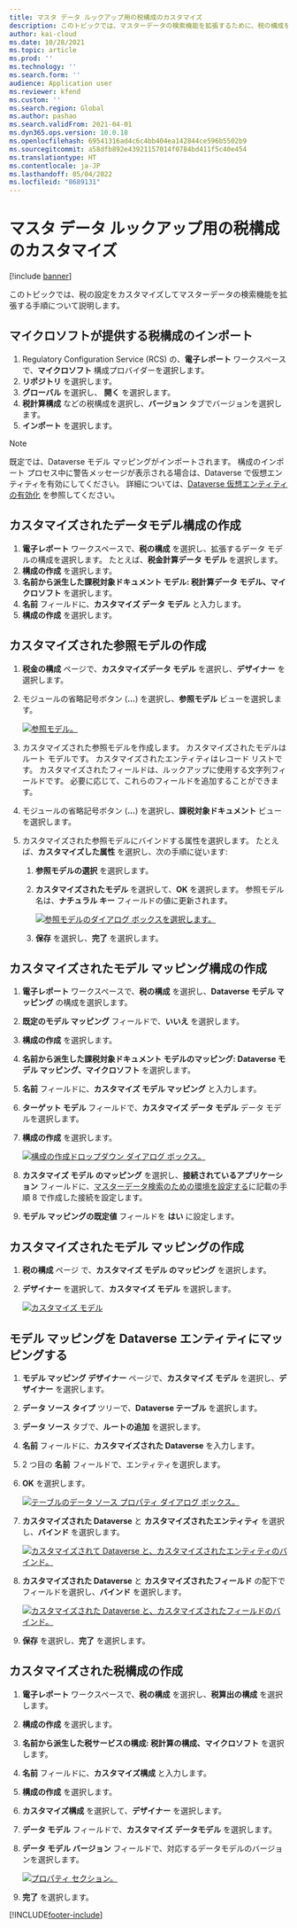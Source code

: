 ```yaml
---
title: マスタ データ ルックアップ用の税構成のカスタマイズ
description: このトピックでは、マスターデータの検索機能を拡張するために、税の構成をカスタマイズする方法について説明します。
author: kai-cloud
ms.date: 10/28/2021
ms.topic: article
ms.prod: ''
ms.technology: ''
ms.search.form: ''
audience: Application user
ms.reviewer: kfend
ms.custom: ''
ms.search.region: Global
ms.author: pashao
ms.search.validFrom: 2021-04-01
ms.dyn365.ops.version: 10.0.18
ms.openlocfilehash: 69541316ad4c6c4bb404ea142844ce596b5502b9
ms.sourcegitcommit: a58dfb892e43921157014f0784bd411f5c40e454
ms.translationtype: HT
ms.contentlocale: ja-JP
ms.lasthandoff: 05/04/2022
ms.locfileid: "8689131"
---
```

# <a name="customize-tax-configurations-for-master-data-lookup"></a>マスタ データ ルックアップ用の税構成のカスタマイズ

[!include [banner](../includes/banner.md)]

このトピックでは、税の設定をカスタマイズしてマスターデータの検索機能を拡張する手順について説明します。

## <a name="import-a-tax-configuration-provided-by-microsoft"></a>マイクロソフトが提供する税構成のインポート

1. Regulatory Configuration Service (RCS) の、**電子レポート** ワークスペースで、**マイクロソフト** 構成プロバイダーを選択します。
2. **リポジトリ** を選択します。
3. **グローバル** を選択し、 **開く** を選択します。
4. **税計算構成** などの税構成を選択し、**バージョン** タブでバージョンを選択します。
5. **インポート** を選択します。

> [!NOTE]
> 既定では、Dataverse モデル マッピングがインポートされます。 構成のインポート プロセス中に警告メッセージが表示される場合は、Dataverse で仮想エンティティを有効にしてください。 詳細については、[Dataverse 仮想エンティティの有効化](../../fin-ops-core/dev-itpro/power-platform/enable-virtual-entities.md) を参照してください。

## <a name="create-a-customized-data-model-configuration"></a>カスタマイズされたデータモデル構成の作成

1. **電子レポート** ワークスペースで、**税の構成** を選択し、拡張するデータ モデルの構成を選択します。 たとえば、**税金計算データ モデル** を選択します。
2. **構成の作成** を選択します。
3. **名前から派生した課税対象ドキュメント モデル: 税計算データ モデル、マイクロソフト** を選択します。
4. **名前** フィールドに、**カスタマイズ データ モデル** と入力します。
5. **構成の作成** を選択します。

## <a name="create-customized-reference-models"></a>カスタマイズされた参照モデルの作成

1. **税金の構成** ページで、**カスタマイズデータ モデル** を選択し、**デザイナー** を選択します。
2. モジュールの省略記号ボタン (**...**) を選択し、**参照モデル** ビューを選択します。

    [![参照モデル。](./media/pic2.png)](./media/pic2.png)

3. カスタマイズされた参照モデルを作成します。 カスタマイズされたモデルはルート モデルです。 カスタマイズされたエンティティはレコード リストです。 カスタマイズされたフィールドは、ルックアップに使用する文字列フィールドです。 必要に応じて、これらのフィールドを追加することができます。
4. モジュールの省略記号ボタン (**...**) を選択し、**課税対象ドキュメント** ビューを選択します。
5. カスタマイズされた参照モデルにバインドする属性を選択します。 たとえば、**カスタマイズした属性** を選択し、次の手順に従います:

    1. **参照モデルの選択** を選択します。
    2. **カスタマイズされたモデル** を選択して、**OK** を選択します。 参照モデル名は、**ナチュラル キー** フィールドの値に更新されます。

        [![参照モデルのダイアログ ボックスを選択します。](./media/pic5.png)](./media/pic5.png)

    3. **保存** を選択し、**完了** を選択します。

## <a name="create-a-customized-model-mapping-configuration"></a>カスタマイズされたモデル マッピング構成の作成

1. **電子レポート** ワークスペースで、**税の構成** を選択し、**Dataverse モデル マッピング** の構成を選択します。
2. **既定のモデル マッピング** フィールドで、**いいえ** を選択します。
3. **構成の作成** を選択します。
4. **名前から派生した課税対象ドキュメント モデルのマッピング: Dataverse モデル マッピング、マイクロソフト** を選択します。
5. **名前** フィールドに、**カスタマイズ モデル マッピング** と入力します。
6. **ターゲット モデル** フィールドで、**カスタマイズ データ モデル** データ モデルを選択します。
7. **構成の作成** を選択します。

    [![構成の作成ドロップダウン ダイアログ ボックス。](./media/pic6.png)](./media/pic6.png)

8. **カスタマイズ モデル のマッピング** を選択し、**接続されているアプリケーション** フィールドに、[マスターデータ検索のための環境を設定する](tax-service-set-up-environment-master-data-lookup.md)に記載の手順 8 で作成した接続を設定します。
9. **モデル マッピングの既定値** フィールドを **はい** に設定します。

## <a name="create-customized-model-mappings"></a>カスタマイズされたモデル マッピングの作成

1. **税の構成** ページ で、**カスタマイズ モデル のマッピング** を選択します。
2. **デザイナー** を選択して、**カスタマイズ モデル** を選択します。

    [![カスタマイズ モデル](./media/pic8.png)](./media/pic8.png)

## <a name="map-a-model-mapping-to-a-dataverse-entity"></a>モデル マッピングを Dataverse エンティティにマッピングする

1. **モデル マッピング デザイナー** ページで、**カスタマイズ モデル** を選択し、**デザイナー** を選択します。
2. **データ ソース タイプ** ツリーで、**Dataverse テーブル** を選択します。
3. **データ ソース** タブで、**ルートの追加** を選択します。
4. **名前** フィールドに、**カスタマイズされた Dataverse** を入力します。
5. 2 つ目の **名前** フィールドで、エンティティを選択します。
6. **OK** を選択します。

    [![ テーブルのデータ ソース プロパティ ダイアログ ボックス。](./media/pic9.png)](./media/pic9.png)

7. **カスタマイズされた Dataverse** と **カスタマイズされたエンティティ** を選択し、**バインド** を選択します。

    [![カスタマイズされて Dataverse と、カスタマイズされたエンティティのバインド。](./media/pic10.png)](./media/pic10.png)

8. **カスタマイズされた Dataverse** と **カスタマイズされたフィールド** の配下でフィールドを選択し、**バインド** を選択します。

    [![カスタマイズされた Dataverse と、カスタマイズされたフィールドのバインド。](./media/pic11.png)](./media/pic11.png)

9. **保存** を選択し、**完了** を選択します。

## <a name="create-a-customized-tax-configuration"></a>カスタマイズされた税構成の作成

1. **電子レポート** ワークスペースで、**税の構成** を選択し、**税算出の構成** を選択します。
2. **構成の作成** を選択します。
3. **名前から派生した税サービスの構成: 税計算の構成、マイクロソフト** を選択します。
4. **名前** フィールドに、**カスタマイズ構成** と入力します。
5. **構成の作成** を選択します。
6. **カスタマイズ構成** を選択して、**デザイナー** を選択します。
7. **データ モデル** フィールドで、**カスタマイズ データモデル** を選択します。
8. **データ モデル バージョン** フィールドで、対応するデータモデルのバージョンを選択します。

    [![ プロパティ セクション。](./media/pic13.png)](./media/pic13.png)

9. **完了** を選択します。

[!INCLUDE[footer-include](../../includes/footer-banner.md)]
